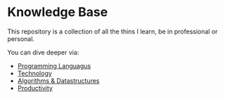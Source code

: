 # Knowledge Base

This repository is a collection of all the thins I learn, be in professional or personal.

You can dive deeper via:

- [Programming Languagus](prog/index.md)
- [Technology](tech/index.md)
- [Algorithms & Datastructures](alg/index.md)
- [Productivity](prod/index.md)
